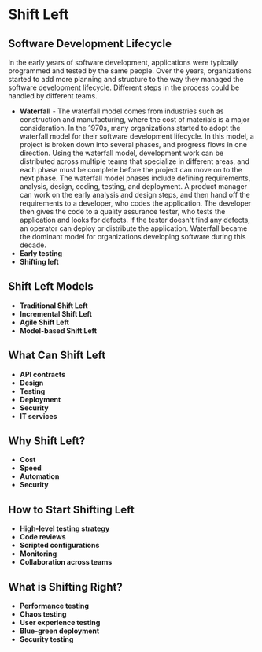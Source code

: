 # Shift Left


## Software Development Lifecycle

In the early years of software development, applications were typically programmed and tested by the same people. Over the years, organizations started to add more planning and structure to the way they managed the software development lifecycle. Different steps in the process could be handled by different teams.

- **Waterfall** - The waterfall model comes from industries such as construction and manufacturing, where the cost of materials is a major consideration. In the 1970s, many organizations started to adopt the waterfall model for their software development lifecycle. In this model, a project is broken down into several phases, and progress flows in one direction. Using the waterfall model, development work can be distributed across multiple teams that specialize in different areas, and each phase must be complete before the project can move on to the next phase. The waterfall model phases include defining requirements, analysis, design, coding, testing, and deployment.  A product manager can work on the early analysis and design steps, and then hand off the requirements to a developer, who codes the application. The developer then gives the code to a quality assurance tester, who tests the application and looks for defects. If the tester doesn't find any defects, an operator can deploy or distribute the application. Waterfall became the dominant model for organizations developing software during this decade.
- **Early testing**
- **Shifting left**

## Shift Left Models

- **Traditional Shift Left**
- **Incremental Shift Left**
- **Agile Shift Left**
- **Model-based Shift Left**

## What Can Shift Left

- **API contracts**
- **Design**
- **Testing**
- **Deployment**
- **Security**
- **IT services**

## Why Shift Left?

- **Cost**
- **Speed**
- **Automation**
- **Security**

## How to Start Shifting Left

- **High-level testing strategy**
- **Code reviews**
- **Scripted configurations**
- **Monitoring**
- **Collaboration across teams**

## What is Shifting Right?

- **Performance testing**
- **Chaos testing**
- **User experience testing**
- **Blue-green deployment**
- **Security testing**
